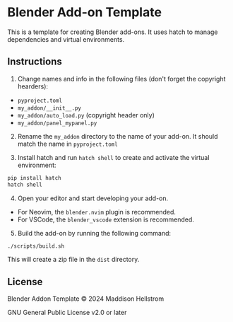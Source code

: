 # Blender Add-on Template

This is a template for creating Blender add-ons. It uses hatch to manage dependencies and virtual environments.

## Instructions

1. Change names and info in the following files (don't forget the copyright hearders):
  - `pyproject.toml`
  - `my_addon/__init__.py`
  - `my_addon/auto_load.py` (copyright header only)
  - `my_addon/panel_mypanel.py`

2. Rename the `my_addon` directory to the name of your add-on. It should match the name in `pyproject.toml`

3. Install hatch and run `hatch shell` to create and activate the virtual environment:

```bash
pip install hatch
hatch shell
```

4. Open your editor and start developing your add-on.
  - For Neovim, the `blender.nvim` plugin is recommended.
  - For VSCode, the `blender_vscode` extension is recommended.

5. Build the add-on by running the following command:

  ```bash
  ./scripts/build.sh
  ```

  This will create a zip file in the `dist` directory.

## License

Blender Addon Template &copy; 2024 Maddison Hellstrom

GNU General Public License v2.0 or later
